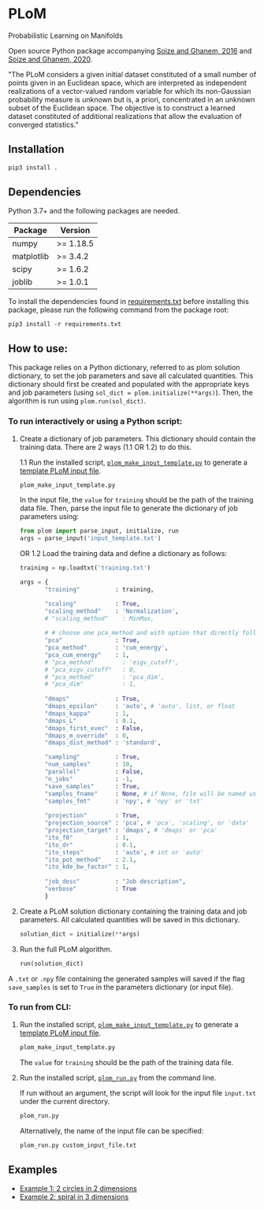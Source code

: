 # PLoM
Probabilistic Learning on Manifolds

Open source Python package accompanying [Soize and Ghanem, 2016](https://doi.org/10.1016/j.jcp.2016.05.044) and [Soize and Ghanem, 2020](https://doi.org/10.48550/arXiv.2002.12653).

"The PLoM considers a given initial dataset constituted of a small number of points given in an Euclidean space, which are interpreted as independent realizations of a vector-valued random variable for which its non-Gaussian probability measure is unknown but is, a priori, concentrated in an unknown subset of the Euclidean space. The objective is to construct a learned dataset constituted of additional realizations that allow the evaluation of converged statistics."

## Installation
```bash
pip3 install .
```

## Dependencies
Python 3.7+ and the following packages are needed.

  Package     | Version  
--------------|-------------
  numpy       | >= 1.18.5
  matplotlib  | >= 3.4.2
  scipy       | >= 1.6.2
  joblib      | >= 1.0.1

To install the dependencies found in [requirements.txt](requirements.txt) before installing this package, please run the following command from the package root:

```shell
pip3 install -r requirements.txt
```

## How to use:
This package relies on a Python dictionary, referred to as plom solution dictionary, to set the job parameters and save all calculated quantities. This dictionary should first be created and populated with the appropriate keys and job parameters (using `sol_dict = plom.initialize(**args)`). Then, the algorithm is run using `plom.run(sol_dict)`.

### To run interactively or using a Python script:
1. Create a dictionary of job parameters. This dictionary should contain the training data. There are 2 ways (1.1 OR 1.2) to do this.

   1.1 Run the installed script, [`plom_make_input_template.py`](scripts/plom_make_input_template.py) to generate a [template PLoM input file](scripts/input_template.txt).
   ```bash
   plom_make_input_template.py
   ```
   In the input file, the `value` for `training` should be the path of the training data file.
   Then, parse the input file to generate the dictionary of job parameters using:
   ```python
   from plom import parse_input, initialize, run
   args = parse_input('input_template.txt')
   ```
   OR
   1.2 Load the training data and define a dictionary as follows:
   ```python
   training = np.loadtxt('training.txt')
   
   args = {
		  "training"          : training,

		  "scaling"           : True,
		  "scaling_method"    : 'Normalization',
		  # "scaling_method"    : MinMax,
		   
		  # # choose one pca_method and with option that directly follows it
		  "pca"               : True,
		  "pca_method"        : 'cum_energy',
		  "pca_cum_energy"    : 1,
		  # "pca_method"        : 'eigv_cutoff',
		  # "pca_eigv_cutoff"   : 0,
		  # "pca_method"        : 'pca_dim',
		  # "pca_dim"           : 1,
		  
		  "dmaps"             : True,
		  "dmaps_epsilon"     : 'auto', # 'auto', list, or float
		  "dmaps_kappa"       : 1,
		  "dmaps_L"           : 0.1,
		  "dmaps_first_evec"  : False,
		  "dmaps_m_override"  : 0,
		  "dmaps_dist_method" : 'standard',

		  "sampling"          : True,
		  "num_samples"       : 10,
		  "parallel"          : False,
		  "n_jobs"            : -1,
		  "save_samples"      : True,
		  "samples_fname"     : None, # if None, file will be named using job_desc and save time
		  "samples_fmt"       : 'npy', # 'npy' or 'txt'
		  
		  "projection"        : True,
		  "projection_source" : 'pca', # 'pca', 'scaling', or 'data'
		  "projection_target" : 'dmaps', # 'dmaps' or 'pca'
		  "ito_f0"            : 1,
		  "ito_dr"            : 0.1,
		  "ito_steps"         : 'auto', # int or 'auto'
		  "ito_pot_method"    : 2.1,
		  "ito_kde_bw_factor" : 1,
		  
		  "job_desc"          : "Job description",
		  "verbose"           : True
		  }
   ```

2. Create a PLoM solution dictionary containing the training data and job parameters. All calculated quantities will be saved in this dictionary.
    ```python
	solution_dict = initialize(**args)
	```

3. Run the full PLoM algorithm.
    ```python
	run(solution_dict)
	```

A `.txt` or `.npy` file containing the generated samples will saved if the flag `save_samples` is set to `True` in the parameters dictionary (or input file).

### To run from CLI:
1. Run the installed script, [`plom_make_input_template.py`](scripts/plom_make_input_template.py) to generate a [template PLoM input file](scripts/input_template.txt). 
   ```bash
   plom_make_input_template.py
   ```
   The `value` for `training` should be the path of the training data file.
   
2. Run the installed script, [`plom_run.py`](scripts/plom_run.py) from the command line.

   If run without an argument, the script will look for the input file `input.txt` under the current directory.
   ```bash
   plom_run.py
   ```
   Alternatively, the name of the input file can be specified:
   ```bash
   plom_run.py custom_input_file.txt
   ```

## Examples
* [Example 1: 2 circles in 2 dimensions](examples/circle2d/2circles_script.ipynb)
* [Example 2: spiral in 3 dimensions](examples/spiral3d/spiral_script.ipynb)
